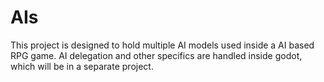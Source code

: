# AIs
This project is designed to hold multiple AI models used inside a AI based RPG game. AI delegation and other specifics are handled inside godot, which will be in a separate project. 
